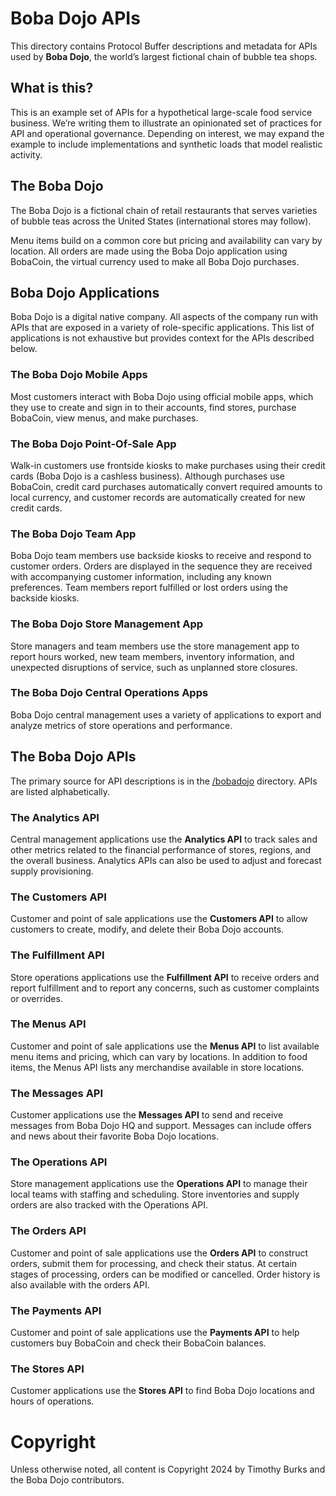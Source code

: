 # Boba Dojo APIs

This directory contains Protocol Buffer descriptions and metadata for APIs used by **Boba Dojo**, the world’s largest fictional chain of bubble tea shops.

## What is this?

This is an example set of APIs for a hypothetical large-scale food service business. We’re writing them to illustrate an opinionated set of practices for API and operational governance. Depending on interest, we may expand the example to include implementations and synthetic loads that model realistic activity.

## The Boba Dojo

The Boba Dojo is a fictional chain of retail restaurants that serves varieties of bubble teas across the United States (international stores may follow).

Menu items build on a common core but pricing and availability can vary by location. All orders are made using the Boba Dojo application using BobaCoin, the virtual currency used to make all Boba Dojo purchases.

## Boba Dojo Applications

Boba Dojo is a digital native company. All aspects of the company run with APIs that are exposed in a variety of role-specific applications. This list of applications is not exhaustive but provides context for the APIs described below.

### The Boba Dojo Mobile Apps

Most customers interact with Boba Dojo using official mobile apps, which they use to create and sign in to their accounts, find stores, purchase BobaCoin, view menus, and make purchases.

### The Boba Dojo Point-Of-Sale App

Walk-in customers use frontside kiosks to make purchases using their credit cards (Boba Dojo is a cashless business). Although purchases use BobaCoin, credit card purchases automatically convert required amounts to local currency, and customer records are automatically created for new credit cards.

### The Boba Dojo Team App

Boba Dojo team members use backside kiosks to receive and respond to customer orders. Orders are displayed in the sequence they are received with accompanying customer information, including any known preferences. Team members report fulfilled or lost orders using the backside kiosks.

### The Boba Dojo Store Management App

Store managers and team members use the store management app to report hours worked, new team members, inventory information, and unexpected disruptions of service, such as unplanned store closures.

### The Boba Dojo Central Operations Apps

Boba Dojo central management uses a variety of applications to export and analyze metrics of store operations and performance.

## The Boba Dojo APIs

The primary source for API descriptions is in the [/bobadojo](/bobadojo) directory. APIs are listed alphabetically.

### The Analytics API

Central management applications use the **Analytics API** to track sales and other metrics related to the financial performance of stores, regions, and the overall business. Analytics APIs can also be used to adjust and forecast supply provisioning.

### The Customers API

Customer and point of sale applications use the **Customers API** to allow customers to create, modify, and delete their Boba Dojo accounts.

### The Fulfillment API

Store operations applications use the **Fulfillment API** to receive orders and report fulfillment and to report any concerns, such as customer complaints or overrides.

### The Menus API

Customer and point of sale applications use the **Menus API** to list available menu items and pricing, which can vary by locations. In addition to food items, the Menus API lists any merchandise available in store locations.

### The Messages API

Customer applications use the **Messages API** to send and receive messages from Boba Dojo HQ and support. Messages can include offers and news about their favorite Boba Dojo locations.

### The Operations API

Store management applications use the **Operations API** to manage their local teams with staffing and scheduling. Store inventories and supply orders are also tracked with the Operations API.

### The Orders API

Customer and point of sale applications use the **Orders API** to construct orders, submit them for processing, and check their status. At certain stages of processing, orders can be modified or cancelled. Order history is also available with the orders API.

### The Payments API

Customer and point of sale applications use the **Payments API** to help customers buy BobaCoin and check their BobaCoin balances.

### The Stores API

Customer applications use the **Stores API** to find Boba Dojo locations and hours of operations.

# Copyright

Unless otherwise noted, all content is Copyright 2024 by Timothy Burks and the Boba Dojo contributors.
